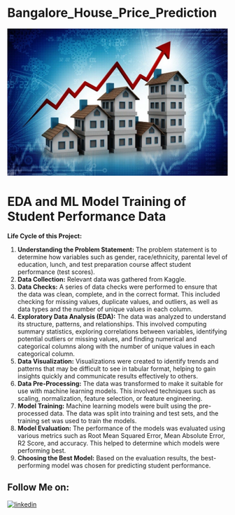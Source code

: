 # Bangalore_House_Price_Prediction

![App Screenshot](https://github.com/Anupriya7566/Bangalore_House_Price_Prediction/blob/main/image.jpg
)


# EDA and ML Model Training of Student Performance Data

**Life Cycle of this Project:**

1. **Understanding the Problem Statement:** The problem statement is to determine how variables such as gender, race/ethnicity, parental level of education, lunch, and test preparation course affect student performance (test scores).
2. **Data Collection:** Relevant data was gathered from Kaggle.
3. **Data Checks:** A series of data checks were performed to ensure that the data was clean, complete, and in the correct format. This included checking for missing values, duplicate values, and outliers, as well as data types and the number of unique values in each column.
4. **Exploratory Data Analysis (EDA):** The data was analyzed to understand its structure, patterns, and relationships. This involved computing summary statistics, exploring correlations between variables, identifying potential outliers or missing values, and finding numerical and categorical columns along with the number of unique values in each categorical column.
5. **Data Visualization:** Visualizations were created to identify trends and patterns that may be difficult to see in tabular format, helping to gain insights quickly and communicate results effectively to others.
6. **Data Pre-Processing:** The data was transformed to make it suitable for use with machine learning models. This involved techniques such as scaling, normalization, feature selection, or feature engineering.
7. **Model Training:** Machine learning models were built using the pre-processed data. The data was split into training and test sets, and the training set was used to train the models.
8. **Model Evaluation:** The performance of the models was evaluated using various metrics such as Root Mean Squared Error, Mean Absolute Error, R2 Score, and accuracy. This helped to determine which models were performing best.
9. **Choosing the Best Model:** Based on the evaluation results, the best-performing model was chosen for predicting student performance.

## Follow Me on:
[![linkedin](https://img.shields.io/badge/linkedin-0A66C2?style=for-the-badge&logo=linkedin&logoColor=white)](https://www.linkedin.com/in/anupriya5/)
